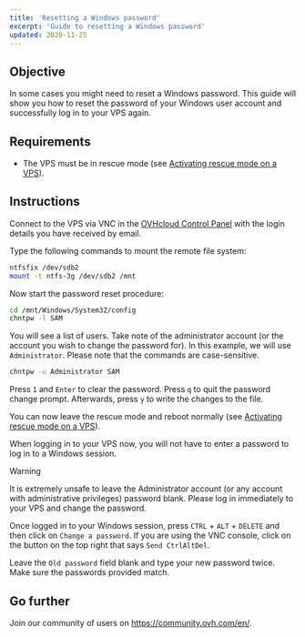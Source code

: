 ```yaml
---
title: 'Resetting a Windows password'
excerpt: 'Guide to resetting a Windows password'
updated: 2020-11-25
---
```


## Objective

In some cases you might need to reset a Windows password. This guide will show you how to reset the password of your Windows user account and successfully log in to your VPS again.

## Requirements

- The VPS must be in rescue mode (see [Activating rescue mode on a VPS](/pages/bare_metal_cloud/virtual_private_servers/rescue)).

## Instructions

Connect to the VPS via VNC in the [OVHcloud Control Panel](https://ca.ovh.com/auth/?action=gotomanager&from=https://www.ovh.com/asia/&ovhSubsidiary=asia) with the login details you have received by email.

Type the following commands to mount the remote file system:

```sh
ntfsfix /dev/sdb2
mount -t ntfs-3g /dev/sdb2 /mnt
```

Now start the password reset procedure:

```sh
cd /mnt/Windows/System32/config
chntpw -l SAM
```

You will see a list of users. Take note of the administrator account (or the account you wish to change the password for). In this example, we will use `Administrator`. Please note that the commands are case-sensitive.

```sh
chntpw -u Administrator SAM
```

Press `1` and `Enter` to clear the password. Press `q` to quit the password change prompt. Afterwards, press `y` to write the changes to the file.

You can now leave the rescue mode and reboot normally (see [Activating rescue mode on a VPS](/pages/bare_metal_cloud/virtual_private_servers/rescue)).

When logging in to your VPS now, you will not have to enter a password to log in to a Windows session.

> [!warning]
>
> It is extremely unsafe to leave the Administrator account (or any account with administrative privileges) password blank. Please log in immediately to your VPS and change the password.
>

Once logged in to your Windows session, press `CTRL` + `ALT` + `DELETE` and then click on `Change a password`. If you are using the VNC console, click on the button on the top right that says `Send CtrlAltDel`.

Leave the `Old password` field blank and type your new password twice. Make sure the passwords provided match.

## Go further

Join our community of users on <https://community.ovh.com/en/>.
